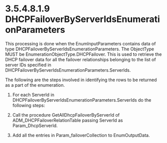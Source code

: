 <html dir="LTR" xmlns:mshelp="http://msdn.microsoft.com/mshelp" xmlns:ddue="http://ddue.schemas.microsoft.com/authoring/2003/5" xmlns:xlink="http://www.w3.org/1999/xlink" xmlns:tool="http://www.microsoft.com/tooltip">
 <body>
 <div id="header">
 <h1 class="heading">3.5.4.8.1.9 DHCPFailoverByServerIdsEnumerationParameters</h1>
 </div>
 <div id="mainSection">
 <div id="mainBody">
 <div id="allHistory" class="saveHistory"></div>
 <div id="sectionSection0" class="section" name="collapseableSection">
 

<p>This processing is done when the EnumInputParameters
contains data of type DHCPFailoverByServerIdsEnumerationParameters. The
ObjectType MUST be EnumerationObjectType.DHCPFailover. This is used to retrieve
the DHCP failover data for all the failover relationships belonging to the list
of server IDs specified in
DHCPFailoverByServerIdsEnumerationParameters.ServerIds.</p>

<p>The following are the steps involved in identifying the rows
to be returned as a part of the enumeration.</p>

<ol><li><p><span> </span>For each
ServerId in DHCPFailoverByServerIdsEnumerationParameters.ServerIds do the
following steps:</p>

</li><li><p><span> </span>Call the
procedure GetAllDhcpFailoverByServerId of ADM_DHCPFailoverRelationTable passing
ServerId as Param_DhcpServerId.</p>

</li><li><p><span> </span>Add all the
entries in Param_failoverCollection to EnumOutputData.</p>

</li></ol>
 </div>
 </div>
 </div>
 </body>
</html>
